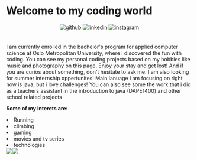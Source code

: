 <!--
**jpwiig/jpwiig** is a ✨ _special_ ✨ repository because its `README.md` (this file) appears on your GitHub profile.

Here are some ideas to get you started:

- 🔭 I’m currently working on ...
- 🌱 I’m currently learning ...
- 👯 I’m looking to collaborate on ...
- 🤔 I’m looking for help with ...
- 💬 Ask me about ...
- 📫 How to reach me: ...
- 😄 Pronouns: ...
- ⚡ Fun fact: ...
-->

# Welcome to my  coding world  
  

<div align="center">
<a href="https://github.com/jpwiig" target="_blank">
<img src=https://img.shields.io/badge/github-%2324292e.svg?&style=for-the-badge&logo=github&logoColor=white alt=github style="margin-bottom: 5px;" />
</a>
<a href="www.linkedin.com/in/jonpetterwiig" target="_blank">
<img src=https://img.shields.io/badge/linkedin-%231E77B5.svg?&style=for-the-badge&logo=linkedin&logoColor=white alt=linkedin style="margin-bottom: 5px;" />
</a>
<a href="https://www.instagram.com/jpwiig/" target="_blank">
<img src=https://img.shields.io/badge/instagram-%23000000.svg?&style=for-the-badge&logo=instagram&logoColor=white alt=instagram style="margin-bottom: 5px;" />
</a>  
</div>  
  

<br/>  

I am currently enrolled in the bachelor's program for applied computer science at Oslo Metropolitan University, where i discovered the fun with coding. You can see my personal coding projects based on my hobbies like music and photography on this page.  Enjoy your stay and get lost! And if you are curios about something, don't hesitate to ask me. I am also looking for summer internship oppertunites! Main lanuage i am focusing on right now is java, but i love challenges! You can also see some the work that i did as a teachers assistant in the introduction to java (DAPE1400) and other school related projects
  

**Some of my interets are:**  
  
<list>
  <li> Running </li>
  <li> climbing </li>
  <li> gaming </ul>
  <li> movies and tv series </li>
  <li> technologies  </li>
  </list>
  
<div>
<img src="https://github-readme-stats.vercel.app/api/top-langs/?username=jpwiig&theme=highcontrast"  /><img src ="https://github-readme-stats.vercel.app/api?username=jpwiig&theme=highcontrast&show_icons=true&count_private=true"/>
</div>
<br />
